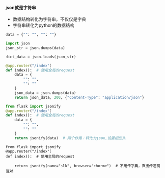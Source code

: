 #### json就是字符串

- 数据结构转化为字符串，不仅仅是字典
- 字符串转化为python的数据结构

```python
data = {"": "", "": ""}

import json
json_str = json.dumps(data)

dict_data = json.loads(json_str)
```

```python
@app.router("/index")
def index():  # 使用全局的request
	data = {
		"": "",
		"": ""
	}
	json_data = json.dumps(data)
	return json_data, 200, {"Content-Type": "application/json"}
```

```python
from flask import jsonify
@app.router("/index")
def index():  # 使用全局的request
	data = {
		"": "",
		"": ""
	}
	return jsonify(data)  # 两个作用：转化为json,设置相应头
```

```
from flask import jsonify
@app.router("/index")
def index():  # 使用全局的request

	return jsonify(name="slk", browser="chorme")  # 不用传字典，直接传递键值对
```

